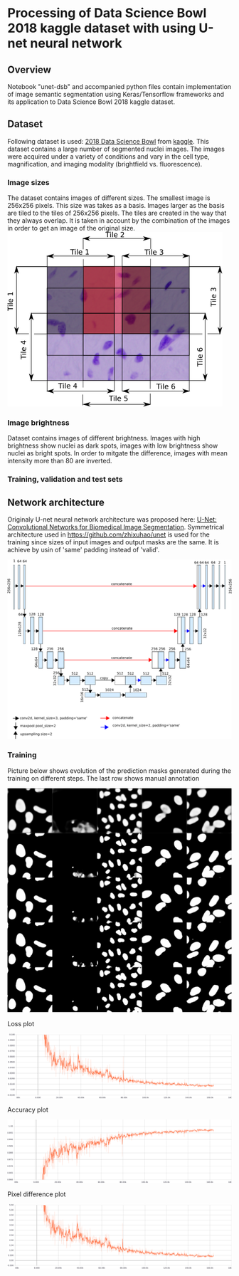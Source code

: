 # Processing of Data Science Bowl 2018 kaggle dataset with using U-net neural network

## Overview
Notebook "unet-dsb" and accompanied python files contain implementation of image semantic segmentation using Keras/Tensorflow frameworks and its application to Data Science Bowl 2018 kaggle dataset.

## Dataset
Following dataset is used: [2018 Data Science Bowl](https://www.kaggle.com/c/data-science-bowl-2018) from [kaggle](https://www.kaggle.com). This dataset contains a large number of segmented nuclei images. The images were acquired under a variety of conditions and vary in the cell type, magnification, and imaging modality (brightfield vs. fluorescence). 
### Image sizes
The dataset contains images of different sizes. The smallest image is 256x256 pixels. This size was takes as a basis. Images larger as the basis are tiled to the tiles of 256x256 pixels. The tiles are created in the way  that they always overlap. It is taken in account by the combination of the images in order to get an image of the original size. 
![](images/dsb-tiling.png)

### Image brightness
Dataset contains images of different brightness. Images with high brightness show nuclei as dark spots, images with low brightness show nuclei as bright spots. In order to mitgate the difference, images with mean intensity more than 80 are inverted.

### Training, validation and test sets


## Network architecture
Originaly U-net neural network architecture was proposed here: [U-Net: Convolutional Networks for Biomedical
Image Segmentation](https://arxiv.org/pdf/1505.04597.pdf). Symmetrical architecture used in https://github.com/zhixuhao/unet is used for the training since sizes of input images and output masks are the same. It is achieve by usin of 'same' padding instead of 'valid'.

![](images/unet-dsb.png)

### Training

Picture below shows evolution of the prediction masks generated during the training on different steps. The last row shows manual annotation

![](images/dsb-masks.png)

Loss plot

![](images/unet-dsb-loss.png)

Accuracy plot

![](images/unet-dsb-acc.png)

Pixel difference plot

![](images/unet-dsb-pix.png)

